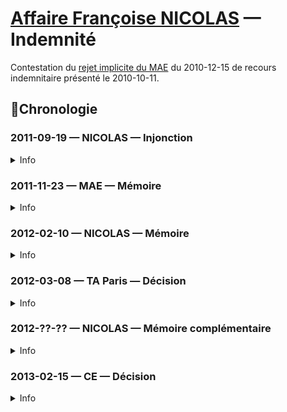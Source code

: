 # [Affaire Françoise NICOLAS](fn.md) — Indemnité

Contestation du [rejet implicite du MAE](promed.md#indemnrejet) du 2010-12-15 de recours indemnitaire présenté le 2010-10-11.

## 📜Chronologie

### 2011-09-19 — NICOLAS — Injonction

<details>
  <summary>Info</summary>
  
* [dossier](../pieces/identifiant/37ad7308)
</details>

### 2011-11-23 — MAE — Mémoire

<details>
  <summary>Info</summary>
  
* dossier 🚧
</details>

### 2012-02-10 — NICOLAS — Mémoire

<details>
  <summary>Info</summary>
  
* [dossier](../pieces/identifiant/4e3f1aaf)
</details>

### 2012-03-08 — TA Paris — Décision

<details>
  <summary>Info</summary>
  
* [dossier](../pieces/identifiant/4f282064)
</details>

### 2012-??-?? — NICOLAS — Mémoire complémentaire

<details>
  <summary>Info</summary>
  
🚧 La date
* [dossier](../pieces/identifiant/5579e302)
</details>

### 2013-02-15 — CE — Décision

<details>
  <summary>Info</summary>
  
* [dossier](../pieces/identifiant/fde986c)
</details>

